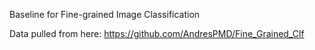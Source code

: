 Baseline for Fine-grained Image Classification

Data pulled from here: https://github.com/AndresPMD/Fine_Grained_Clf

